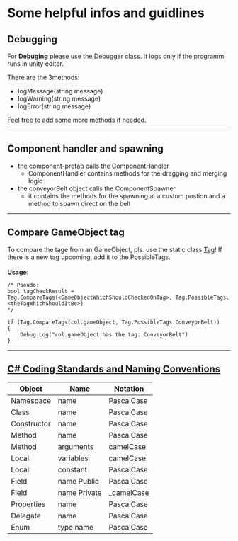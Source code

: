 # Some helpful infos and guidlines

## Debugging
For **Debuging** please use the Debugger class. It logs only if the programm runs in unity editor. 

There are the 3methods:
- logMessage(string message)
- logWarning(string message)
- logError(string message)

Feel free to add some more methods if needed.

---

## Component handler and spawning
- the component-prefab calls the ComponentHandler
    - ComponentHandler contains methods for the dragging and merging logic
- the conveyorBelt object calls the ComponentSpawner
    - it contains the methods for the spawning at a custom postion and a method to spawn direct on  the belt
 
---
## Compare GameObject tag
To compare the tage from an GameObject, pls. use the static class [Tag](/Assets/Scripts/Tag.cs)! If there is a new tag upcoming, add it to the PossibleTags.<br><br>
**Usage:**
```
/* Pseudo: 
bool tagCheckResult = Tag.CompareTags(<GameObjectWhichShouldCheckedOnTag>, Tag.PossibleTags.<theTagWhichShouldItBe>)
*/

if (Tag.CompareTags(col.gameObject, Tag.PossibleTags.ConveyorBelt))
{
    Debug.Log("col.gameObject has the tag: ConveyorBelt")
}
```


---

## [C# Coding Standards and Naming Conventions](https://github.com/ktaranov/naming-convention/blob/master/C%23%20Coding%20Standards%20and%20Naming%20Conventions.md#c-coding-standards-and-naming-conventions)
| Object    | Name | Notation |
| -------- | ------- | ------- |
| Namespace | name | PascalCase |
| Class | name | PascalCase |
| Constructor | name | PascalCase |
| Method | name | PascalCase |
| Method | arguments | camelCase |
| Local | variables | camelCase |
| Local | constant | PascalCase |
| Field | name Public | PascalCase |
| Field | name Private | _camelCase |
| Properties | name | PascalCase |
| Delegate | name | PascalCase |
| Enum | type name | PascalCase |





